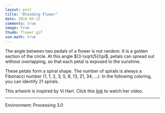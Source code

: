 ```yaml
---
layout: post
title: "Blooming Flower"
date: 2016-03-22
comments: true
image: true
thumb: flower.gif
use-math: true
---	
```


The angle between two pedals of a flower is not random. It is a golden section of the circle. At this angle $(3-\sqrt{5})\pi$, petals can spread out without overlapping, so that each petal is exposed to the sunshine.

These petals form a spiral shape. The number of spirals is always a Fibonacci number (1, 1, 2, 3, 5, 8, 13, 21, 34, ...). In the following coloring, you can identify 21 spirals.

<div class="pde" style="max-width:600px">
<script type="text/javascript" src="{{ site.roooot }}/plugin/processing.min.js"></script>
<canvas data-processing-sources="{{ site.roooot }}/assets/files/pde/Flower.pde"></canvas>
</div>

This artwork is inspired by Vi Hart. Click this [link](https://www.youtube.com/watch?v=ahXIMUkSXX0) to watch her video.

---

Environment: Processing 3.0
